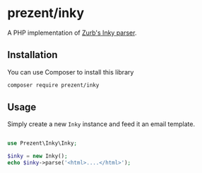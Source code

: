 prezent/inky
============

A PHP implementation of [Zurb's Inky parser](https://foundation.zurb.com/emails/docs/inky.html).

Installation
------------

You can use Composer to install this library

```bash
composer require prezent/inky
```

Usage
-----

Simply create a new `Inky` instance and feed it an email template.

```php

use Prezent\Inky\Inky;

$inky = new Inky();
echo $inky->parse('<html>....</html>');
```

